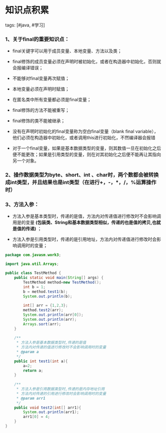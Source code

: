 # 知识点积累

tags: [#java, #学习]

### 1、关于final的重要知识点：

- final关键字可以用于成员变量、本地变量、方法以及类；

- final修饰的成员变量必须在声明时被初始化，或者在构造器中初始化，否则就会报编译错误；

- 不能够对final变量再次赋值；

- 本地变量必须在声明时赋值；

- 在匿名类中所有变量都必须是final变量；

- final修饰的方法不能被重写；

- final修饰的类不能被继承；

- 没有在声明时初始化的final变量称为空白final变量（blank final variable），他们必须在构造器中初始化，或者调用this进行初始化，不然编译器会报错

- 对于一个final变量，如果是基本数据类型的变量，则其数值一旦在初始化之后便不能更改；如果是引用类型的变量，则在对其初始化之后便不能再让其指向另一个对象。 



### 2、操作数据类型为byte、short、int 、char时，两个数都会被转换成int类型，并且结果也是int类型（在进行+，-，*，/，%运算操作时）



### 3、方法入参：

- 方法入参是基本类型时，传递的是值，方法内对传递值进行修改时不会影响调用是的变量 **(包装类、String和基本数据类型相似，传递的也是值的拷贝,也就是值的传递)** ；

- 方法入参是引用类型时，传递的是引用地址，方法内对传递值进行修改时会影响调用时的变量；

```java
package com.javasm.work3;

import java.util.Arrays;

public class TestMethod {
	public static void main(String[] args) {
		TestMethod method=new TestMethod();
		int b = 1;
		b = method.test1(b);
		System.out.println(b);
		
		int[] arr = {1,2,3};
		method.test2(arr);
		System.out.println(arr[0]);
		System.out.println(arr);
		Arrays.sort(arr);
	}
	
	/**
	 * 方法入参是基本数据类型时,传递的是值
	 * 方法内对传递的值进行修改时不会影响调用时的变量
	 * @param a
	 */
	public int test1(int a){
		a=2;
		return a;
	}
	
	/**
	 * 方法入参是引用数据类型时,传递的是内存地址引用
	 * 方法内对传递的引用进行修改时会影响调用时的变量
	 * @param arr1
	 */
	public void test2(int[] arr1){
		System.out.println(arr1);
		arr1[0] = 4;
	}
}
```



